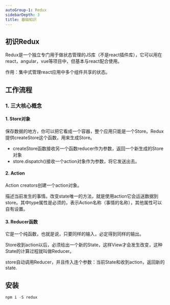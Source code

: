 ```yaml
---
autoGroup-1: Redux
sidebarDepth: 3
title: 基础知识
---
```


## 初识Redux
Redux是一个独立专门用于做状态管理的JS库（不是react插件库），它可以用在react，angular，vue等项目中，但基本与react配合使用。

作用：集中式管理react应用中多个组件共享的状态。

## 工作流程

### 1. 三大核心概念
#### 1. Store对象    
保存数据的地方，你可以把它看成一个容器，整个应用只能是一个Store。Redux提供createStore这个函数，用来生成Store。

- createStore函数接收另一个函数reducer作为参数，返回一个新生成的Store对象
- store.dispatch()接收一个action对象作为参数，将它发送出去。

#### 2. Action
Action creators创建一个action对象。

描述当前发生的事情。改变state唯一的方法，就是使用action它会运送数据到store。其中type属性是必须的，表示Action名称（事情的名称），其他属性可以自有设置。

#### 3. Reducer函数
它是一个纯函数，也就是说，只要同样的输入，必定得到同样的输出。

Store收到action以后，必须给出一个新的State，这样View才会发生改变，这种State的计算过程就叫做Reducer。

store自动调用Reducer，并且传入连个参数：当前State和收到action，返回新的state.

## 安装
```javascript
npm i -S redux
```